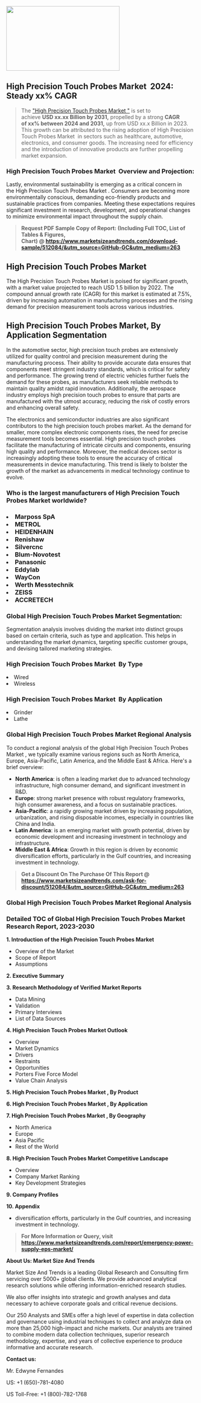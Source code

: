 <p><img class="alignnone size-medium wp-image-20088" src="https://ffe5etoiles.com/wp-content/uploads/2024/12/MST1-300x171.png" alt="" width="300" height="171" /></p><h2 id="ember46" class="ember-view reader-text-block__heading-2">High Precision Touch Probes Market &nbsp;2024: Steady&nbsp;xx% CAGR</h2><blockquote id="ember47" class="ember-view reader-text-block__blockquote">The&nbsp;<a class="app-aware-link " href="https://www.marketsizeandtrends.com/download-sample/512084/&utm_source=GitHub-GC&utm_medium=263" target="_blank" data-test-app-aware-link="">"High Precision Touch Probes Market "</a>&nbsp;is set to achieve&nbsp;<strong>USD&nbsp;xx.xx&nbsp;Billion by 2031,</strong>&nbsp;propelled by a strong&nbsp;<strong>CAGR of&nbsp;xx% between 2024 and 2031,</strong>&nbsp;up from USD xx.x Billion in 2023. This growth can be attributed to the rising adoption of&nbsp;High Precision Touch Probes Market &nbsp;in sectors such as healthcare, automotive, electronics, and consumer goods. The increasing need for efficiency and the introduction of innovative products are further propelling market expansion.</blockquote><h3 id="ember48" class="ember-view reader-text-block__heading-3">High Precision Touch Probes Market &nbsp;Overview and Projection:</h3><p id="ember49" class="ember-view reader-text-block__paragraph">Lastly, environmental sustainability is emerging as a critical concern in the&nbsp;High Precision Touch Probes Market . Consumers are becoming more environmentally conscious, demanding eco-friendly products and sustainable practices from companies. Meeting these expectations requires significant investment in research, development, and operational changes to minimize environmental impact throughout the supply chain.</p><blockquote id="ember50" class="ember-view reader-text-block__blockquote"><strong>Request PDF Sample Copy of Report: (Including Full TOC, List of Tables &amp; Figures, Chart)&nbsp;@&nbsp;<strong><a href="https://www.marketsizeandtrends.com/download-sample/512084/&utm_source=GitHub-GC&utm_medium=263" target="_blank">https://www.marketsizeandtrends.com/download-sample/512084/&utm_source=GitHub-GC&utm_medium=263</a></strong></strong></blockquote><h3 class=""> <h2>High Precision Touch Probes Market</h2><p>The High Precision Touch Probes Market is poised for significant growth, with a market value projected to reach USD 1.5 billion by 2022. The compound annual growth rate (CAGR) for this market is estimated at 7.5%, driven by increasing automation in manufacturing processes and the rising demand for precision measurement tools across various industries.</p><h2>High Precision Touch Probes Market, By Application Segmentation</h2><p>In the automotive sector, high precision touch probes are extensively utilized for quality control and precision measurement during the manufacturing process. Their ability to provide accurate data ensures that components meet stringent industry standards, which is critical for safety and performance. The growing trend of electric vehicles further fuels the demand for these probes, as manufacturers seek reliable methods to maintain quality amidst rapid innovation. Additionally, the aerospace industry employs high precision touch probes to ensure that parts are manufactured with the utmost accuracy, reducing the risk of costly errors and enhancing overall safety.</p><p>The electronics and semiconductor industries are also significant contributors to the high precision touch probes market. As the demand for smaller, more complex electronic components rises, the need for precise measurement tools becomes essential. High precision touch probes facilitate the manufacturing of intricate circuits and components, ensuring high quality and performance. Moreover, the medical devices sector is increasingly adopting these tools to ensure the accuracy of critical measurements in device manufacturing. This trend is likely to bolster the growth of the market as advancements in medical technology continue to evolve.</p></h3><h3 id="" class="">Who is the largest manufacturers of&nbsp;High Precision Touch Probes Market worldwide?</h3><h3 class=""></Li><Li>Marposs SpA</Li><Li> METROL</Li><Li> HEIDENHAIN</Li><Li> Renishaw</Li><Li> Silvercnc</Li><Li> Blum-Novotest</Li><Li> Panasonic</Li><Li> Eddylab</Li><Li> WayCon</Li><Li> Werth Messtechnik</Li><Li> ZEISS</Li><Li> ACCRETECH</h3><h3 id="ember53" class="ember-view reader-text-block__heading-3">Global&nbsp;High Precision Touch Probes Market Segmentation:</h3><p id="ember54" class="ember-view reader-text-block__paragraph">Segmentation analysis involves dividing the market into distinct groups based on certain criteria, such as type and application. This helps in understanding the market dynamics, targeting specific customer groups, and devising tailored marketing strategies.</p><h3 id="" class="">High Precision Touch Probes Market &nbsp;By Type</h3><p></Li><Li>Wired</Li><Li> Wireless</p><h3 id="" class="">High Precision Touch Probes Market &nbsp;By Application</h3><p class=""></Li><Li>Grinder</Li><Li> Lathe</p><h3 id="ember62" class="ember-view reader-text-block__heading-3">Global High Precision Touch Probes Market Regional Analysis</h3><p id="ember63" class="ember-view reader-text-block__paragraph">To conduct a regional analysis of the global High Precision Touch Probes Market , we typically examine various regions such as North America, Europe, Asia-Pacific, Latin America, and the Middle East &amp; Africa. Here's a brief overview:</p><ul><li><strong>North America</strong>: is often a leading market due to advanced technology infrastructure, high consumer demand, and significant investment in R&amp;D.</li><li><strong>Europe</strong>: strong market presence with robust regulatory frameworks, high consumer awareness, and a focus on sustainable practices.</li><li><strong>Asia-Pacific</strong>: a rapidly growing market driven by increasing population, urbanization, and rising disposable incomes, especially in countries like China and India.</li><li><strong>Latin America</strong>: is an emerging market with growth potential, driven by economic development and increasing investment in technology and infrastructure.</li><li><strong>Middle East &amp; Africa</strong>: Growth in this region is driven by economic diversification efforts, particularly in the Gulf countries, and increasing investment in technology.</li></ul><blockquote id="ember61" class="ember-view reader-text-block__blockquote"><strong>Get a Discount On The Purchase Of This Report @ <strong><a href="https://html-cleaner.com/" target="">https://www.marketsizeandtrends.com/ask-for-discount/512084/&utm_source=GitHub-GC&utm_medium=263</a></strong></strong></blockquote><h3 id="ember62" class="ember-view reader-text-block__heading-3">Global High Precision Touch Probes Market Regional Analysis</h3><h3 id="" class="">Detailed TOC of Global High Precision Touch Probes Market Research Report, 2023-2030</h3><p id="" class=""><strong>1. Introduction of the High Precision Touch Probes Market </strong></p><ul><li>Overview of the Market</li><li>Scope of Report</li><li>Assumptions</li></ul><p id="" class=""><strong>2. Executive Summary</strong></p><p id="" class=""><strong>3. Research Methodology of Verified Market Reports</strong></p><ul><li>Data Mining</li><li>Validation</li><li>Primary Interviews</li><li>List of Data Sources</li></ul><p id="" class=""><strong>4. High Precision Touch Probes Market Outlook</strong></p><ul><li>Overview</li><li>Market Dynamics</li><li>Drivers</li><li>Restraints</li><li>Opportunities</li><li>Porters Five Force Model</li><li>Value Chain Analysis</li></ul><p id="" class=""><strong>5. High Precision Touch Probes Market , By Product</strong></p><p id="" class=""><strong>6. High Precision Touch Probes Market , By Application</strong></p><p id="" class=""><strong>7. High Precision Touch Probes Market , By Geography</strong></p><ul><li>North America</li><li>Europe</li><li>Asia Pacific</li><li>Rest of the World</li></ul><p id="" class=""><strong>8. High Precision Touch Probes Market Competitive Landscape</strong></p><ul><li>Overview</li><li>Company Market Ranking</li><li>Key Development Strategies</li></ul><p id="" class=""><strong>9. Company Profiles</strong></p><p id="" class=""><strong>10. Appendix</strong></p><ul><li>diversification efforts, particularly in the Gulf countries, and increasing investment in technology.</li></ul><blockquote id="ember65" class="ember-view reader-text-block__blockquote"><strong>For More Information or Query, visit <strong><strong><a href="https://html-cleaner.com/" target="">https://www.marketsizeandtrends.com/report/emergency-power-supply-eps-market/</a></strong></strong></strong></blockquote><p id="" class=""><strong>About Us: Market Size And Trends</strong></p><p id="" class="">Market Size And Trends is a leading Global Research and Consulting firm servicing over 5000+ global clients. We provide advanced analytical research solutions while offering information-enriched research studies.</p><p id="" class="">We also offer insights into strategic and growth analyses and data necessary to achieve corporate goals and critical revenue decisions.</p><p id="" class="">Our 250 Analysts and SMEs offer a high level of expertise in data collection and governance using industrial techniques to collect and analyze data on more than 25,000 high-impact and niche markets. Our analysts are trained to combine modern data collection techniques, superior research methodology, expertise, and years of collective experience to produce informative and accurate research.</p><p id="" class=""><strong>Contact us:</strong></p><p id="" class="">Mr. Edwyne Fernandes</p><p id="" class="">US: +1 (650)-781-4080</p><p id="" class="">US Toll-Free: +1 (800)-782-1768</p>
